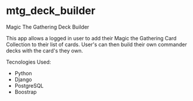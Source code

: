 # mtg_deck_builder
Magic The Gathering Deck Builder

This app allows a logged in user to add their Magic the Gathering Card Collection to their list of cards. User's can then
build their own commander decks with the card's they own.

Tecnologies Used:
- Python
- Django
- PostgreSQL
- Boostrap
